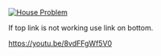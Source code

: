 
[![House Problem](![image](https://github.com/Omeggos/EDS124BR/assets/105466539/7cdcdc54-7703-4166-ae44-f13405c9c992)
)](https://youtu.be/8vdFFgWf5V0)

If top link is not working use link on bottom. 

https://youtu.be/8vdFFgWf5V0
